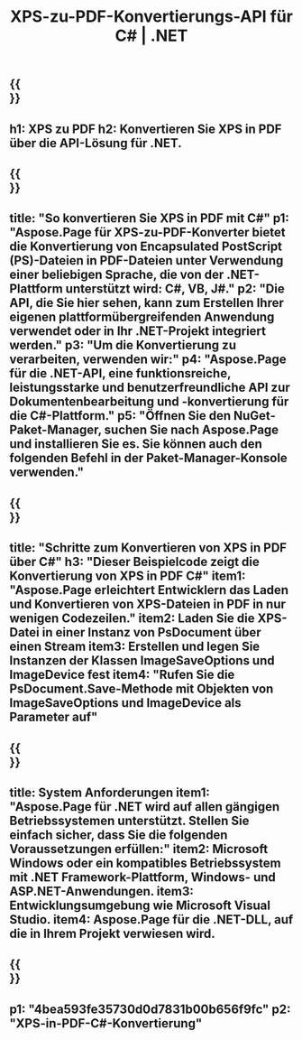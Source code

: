 ﻿---
translation: true
template: /_templates/_conversion-child-net.md
title: XPS-zu-PDF-Konvertierungs-API für C# |  .NET
url: /net/conversion/xps-to-pdf/
description: Beispielcode für die Umwandlung von XPS in PDF C#. Verwenden Sie den API-Beispielcode für die Batch-Konvertierung von XPS-Dateien in PDF innerhalb von VB.NET, Asp.NET oder einer beliebigen .NET-basierten Anwendung.
informat: XPS
outformat: PDF
otherformats: XPS EPS
---

{{<section banner>}}
---
h1: XPS zu PDF
h2: Konvertieren Sie XPS in PDF über die API-Lösung für .NET.
---

{{<section overview>}}
---
title: "So konvertieren Sie XPS in PDF mit C#"
p1: "Aspose.Page für XPS-zu-PDF-Konverter bietet die Konvertierung von Encapsulated PostScript (PS)-Dateien in PDF-Dateien unter Verwendung einer beliebigen Sprache, die von der .NET-Plattform unterstützt wird: C#, VB, J#."
p2: "Die API, die Sie hier sehen, kann zum Erstellen Ihrer eigenen plattformübergreifenden Anwendung verwendet oder in Ihr .NET-Projekt integriert werden."
p3: "Um die Konvertierung zu verarbeiten, verwenden wir:"
p4: "Aspose.Page für die .NET-API, eine funktionsreiche, leistungsstarke und benutzerfreundliche API zur Dokumentenbearbeitung und -konvertierung für die C#-Plattform."
p5: "Öffnen Sie den NuGet-Paket-Manager, suchen Sie nach Aspose.Page und installieren Sie es. Sie können auch den folgenden Befehl in der Paket-Manager-Konsole verwenden."
---

{{<section feature1>}}
---
title: "Schritte zum Konvertieren von XPS in PDF über C#"
h3: "Dieser Beispielcode zeigt die Konvertierung von XPS in PDF C#"
item1: "Aspose.Page erleichtert Entwicklern das Laden und Konvertieren von XPS-Dateien in PDF in nur wenigen Codezeilen."
item2: Laden Sie die XPS-Datei in einer Instanz von PsDocument über einen Stream
item3: Erstellen und legen Sie Instanzen der Klassen ImageSaveOptions und ImageDevice fest
item4: "Rufen Sie die PsDocument.Save-Methode mit Objekten von ImageSaveOptions und ImageDevice als Parameter auf"
---

{{<section feature2>}}
---
title: System Anforderungen
item1: "Aspose.Page für .NET wird auf allen gängigen Betriebssystemen unterstützt. Stellen Sie einfach sicher, dass Sie die folgenden Voraussetzungen erfüllen:"
item2: Microsoft Windows oder ein kompatibles Betriebssystem mit .NET Framework-Plattform, Windows- und ASP.NET-Anwendungen.
item3: Entwicklungsumgebung wie Microsoft Visual Studio.
item4: Aspose.Page für die .NET-DLL, auf die in Ihrem Projekt verwiesen wird.
---

{{<section gist>}}
---
p1: "4bea593fe35730d0d7831b00b656f9fc"
p2: "XPS-in-PDF-C#-Konvertierung"
---
